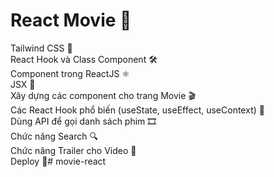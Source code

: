 # React Movie 🎥  <br/>

Tailwind CSS 🎨 <br/>
React Hook và Class Component 🛠️ <br/>
Component trong ReactJS ⚛️ <br/>
JSX 📝 <br/>
Xây dựng các component cho trang Movie 🎬 <br/>
Các React Hook phổ biến (useState, useEffect, useContext) 🔄 <br/>
Dùng API để gọi danh sách phim 🎞️ <br/>
Chức năng Search 🔍 <br/>
Chức năng Trailer cho Video 🎥 <br/>
Deploy 🚀# movie-react

